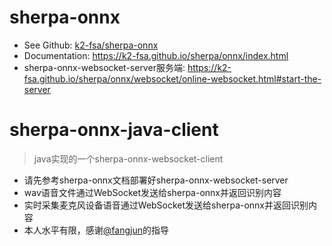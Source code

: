 # sherpa-onnx
- See Github: [k2-fsa/sherpa-onnx](https://github.com/k2-fsa/sherpa-onnx)
- Documentation: https://k2-fsa.github.io/sherpa/onnx/index.html
- sherpa-onnx-websocket-server服务端: https://k2-fsa.github.io/sherpa/onnx/websocket/online-websocket.html#start-the-server

# sherpa-onnx-java-client
> java实现的一个sherpa-onnx-websocket-client

- 请先参考sherpa-onnx文档部署好sherpa-onnx-websocket-server
- wav语音文件通过WebSocket发送给sherpa-onnx并返回识别内容
- 实时采集麦克风设备语音通过WebSocket发送给sherpa-onnx并返回识别内容
- 本人水平有限，感谢[@fangjun](https://github.com/csukuangfj)的指导



